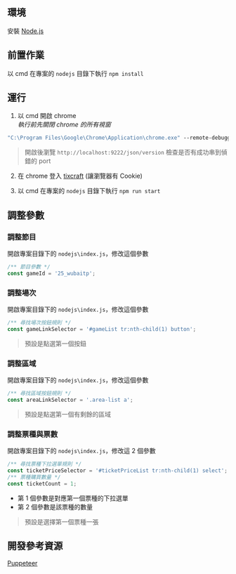 ## 環境

安裝 [Node.js](https://nodejs.org/zh-tw/download)

## 前置作業

以 cmd 在專案的 `nodejs` 目錄下執行 `npm install`

## 運行

1. 以 cmd 開啟 chrome  
   *執行前先關閉 chrome 的所有視窗*
``` cmd
"C:\Program Files\Google\Chrome\Application\chrome.exe" --remote-debugging-port=9222 --no-first-run --no-default-browser-check
```
> 開啟後瀏覽 `http://localhost:9222/json/version` 檢查是否有成功串到偵錯的 port

2. 在 chrome 登入 [tixcraft](https://tixcraft.com/) (讓瀏覽器有 Cookie)

3. 以 cmd 在專案的 `nodejs` 目錄下執行 `npm run start`

## 調整參數

### 調整節目

開啟專案目錄下的 `nodejs\index.js`，修改這個參數
``` js
/** 節目參數 */
const gameId = '25_wubaitp';
```

### 調整場次

開啟專案目錄下的 `nodejs\index.js`，修改這個參數
``` js
/** 尋找場次按鈕規則 */
const gameLinkSelector = '#gameList tr:nth-child(1) button';
```
> 預設是點選第一個按鈕

### 調整區域

開啟專案目錄下的 `nodejs\index.js`，修改這個參數
``` js
/** 尋找區域按鈕規則 */
const areaLinkSelector = '.area-list a';
```
> 預設是點選第一個有剩餘的區域

### 調整票種與票數

開啟專案目錄下的 `nodejs\index.js`，修改這 2 個參數
``` js
/** 尋找票種下拉選單規則 */
const ticketPriceSelector = '#ticketPriceList tr:nth-child(1) select';
/** 票種購買數量 */
const ticketCount = 1;
```
- 第 1 個參數是對應第一個票種的下拉選單
- 第 2 個參數是該票種的數量
> 預設是選擇第一個票種一張

## 開發參考資源

[Puppeteer](https://pptr.dev/)
